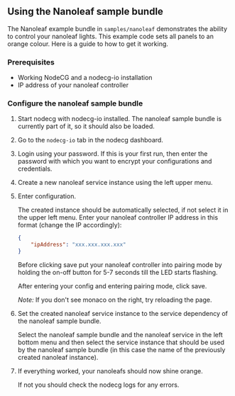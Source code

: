## Using the Nanoleaf sample bundle

The Nanoleaf example bundle in `samples/nanoleaf` demonstrates the ability to control your nanoleaf lights. This example code sets all panels to an orange colour. Here is a guide to how to get it working.

### Prerequisites

-   Working NodeCG and a nodecg-io installation
-   IP address of your nanoleaf controller

### Configure the nanoleaf sample bundle

1. Start nodecg with nodecg-io installed. The nanoleaf sample bundle is currently part of it, so it should also be loaded.

2. Go to the `nodecg-io` tab in the nodecg dashboard.

3. Login using your password. If this is your first run, then enter the password with which you want to encrypt your configurations and credentials.

4. Create a new nanoleaf service instance using the left upper menu.

5. Enter configuration.

    The created instance should be automatically selected, if not select it in the upper left menu. Enter your nanoleaf controller IP address in this format (change the IP accordingly):

    ```json
    {
        "ipAddress": "xxx.xxx.xxx.xxx"
    }
    ```

    Before clicking save put your nanoleaf controller into pairing mode by holding the on-off button for 5-7 seconds till the LED starts flashing.

    After entering your config and entering pairing mode, click save.

    _Note:_ If you don't see monaco on the right, try reloading the page.

6. Set the created nanoleaf service instance to the service dependency of the nanoleaf sample bundle.

    Select the nanoleaf sample bundle and the nanoleaf service in the left bottom menu and then select the service instance that should be used by the nanoleaf sample bundle (in this case the name of the previously created nanoleaf instance).

7. If everything worked, your nanoleafs should now shine orange.

    If not you should check the nodecg logs for any errors.
